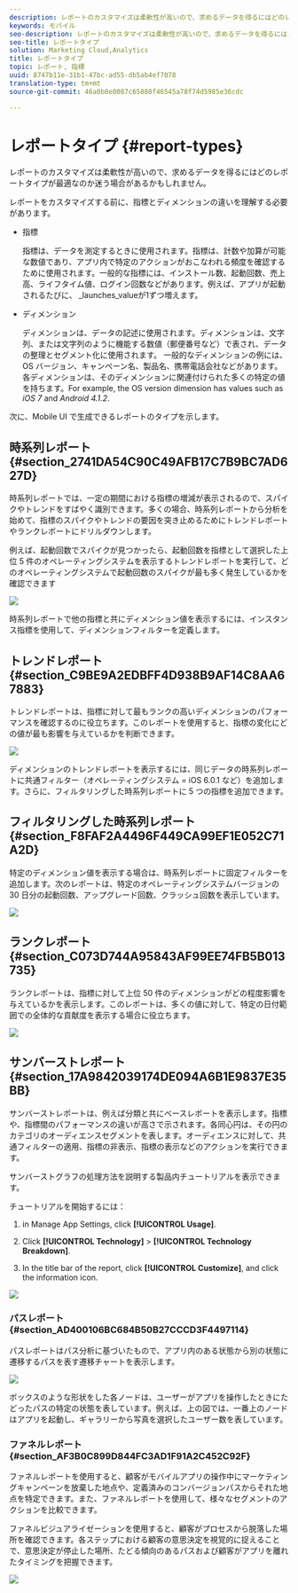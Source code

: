 ```yaml
---
description: レポートのカスタマイズは柔軟性が高いので、求めるデータを得るにはどのレポートタイプが最適なのか迷う場合があるかもしれません。
keywords: モバイル
seo-description: レポートのカスタマイズは柔軟性が高いので、求めるデータを得るにはどのレポートタイプが最適なのか迷う場合があるかもしれません。
seo-title: レポートタイプ
solution: Marketing Cloud,Analytics
title: レポートタイプ
topic: レポート, 指標
uuid: 8747b11e-31b1-47bc-ad55-db5ab4ef7078
translation-type: tm+mt
source-git-commit: 46a0b8e0087c65880f46545a78f74d5985e36cdc

---
```



# レポートタイプ {#report-types}

レポートのカスタマイズは柔軟性が高いので、求めるデータを得るにはどのレポートタイプが最適なのか迷う場合があるかもしれません。

レポートをカスタマイズする前に、指標とディメンションの違いを理解する必要があります。

* 指標

   指標は、データを測定するときに使用されます。指標は、計数や加算が可能な数値であり、アプリ内で特定のアクションがおこなわれる頻度を確認するために使用されます。一般的な指標には、インストール数、起動回数、売上高、ライフタイム値、ログイン回数などがあります。例えば、アプリが起動されるたびに、 _launches_valueが1ずつ増えます。

* ディメンション

   ディメンションは、データの記述に使用されます。ディメンションは、文字列、または文字列のように機能する数値（郵便番号など）で表され、データの整理とセグメント化に使用されます。 一般的なディメンションの例には、OS バージョン、キャンペーン名、製品名、携帯電話会社などがあります。各ディメンションは、そのディメンションに関連付けられた多くの特定の値を持ちます。For example, the OS version dimension has values such as _iOS 7_ and _Android 4.1.2_.

次に、Mobile UI で生成できるレポートのタイプを示します。

## 時系列レポート {#section_2741DA54C90C49AFB17C7B9BC7AD627D}

時系列レポートでは、一定の期間における指標の増減が表示されるので、スパイクやトレンドをすばやく識別できます。多くの場合、時系列レポートから分析を始めて、指標のスパイクやトレンドの要因を突き止めるためにトレンドレポートやランクレポートにドリルダウンします。

例えば、起動回数でスパイクが見つかったら、起動回数を指標として選択した上位 5 件のオペレーティングシステムを表示するトレンドレポートを実行して、どのオペレーティングシステムで起動回数のスパイクが最も多く発生しているかを確認できます

![](assets/overtime.png)

時系列レポートで他の指標と共にディメンション値を表示するには、インスタンス指標を使用して、ディメンションフィルターを定義します。

## トレンドレポート {#section_C9BE9A2EDBFF4D938B9AF14C8AA67883}

トレンドレポートは、指標に対して最もランクの高いディメンションのパフォーマンスを確認するのに役立ちます。このレポートを使用すると、指標の変化にどの値が最も影響を与えているかを判断できます。

![](assets/trended.png)

ディメンションのトレンドレポートを表示するには、同じデータの時系列レポートに共通フィルター（オペレーティングシステム = iOS 6.0.1 など）を追加します。さらに、フィルタリングした時系列レポートに 5 つの指標を追加できます。

## フィルタリングした時系列レポート {#section_F8FAF2A4496F449CA99EF1E052C71A2D}

特定のディメンション値を表示する場合は、時系列レポートに固定フィルターを追加します。次のレポートは、特定のオペレーティングシステムバージョンの 30 日分の起動回数、アップグレード回数、クラッシュ回数を表示しています。

![](assets/overtime-filter.png)

## ランクレポート {#section_C073D744A95843AF99EE74FB5B013735}

ランクレポートは、指標に対して上位 50 件のディメンションがどの程度影響を与えているかを表示します。このレポートは、多くの値に対して、特定の日付範囲での全体的な貢献度を表示する場合に役立ちます。

![](assets/ranked.png)

## サンバーストレポート {#section_17A9842039174DE094A6B1E9837E35BB}

サンバーストレポートは、例えば分類と共にベースレポートを表示します。指標や、指標間のパフォーマンスの違いが高さで示されます。各同心円は、その円のカテゴリのオーディエンスセグメントを表します。オーディエンスに対して、共通フィルターの適用、指標の非表示、指標の表示などのアクションを実行できます。

サンバーストグラフの処理方法を説明する製品内チュートリアルを表示できます。

チュートリアルを開始するには：

1. in Manage App Settings, click **[!UICONTROL Usage]**.

1. Click **[!UICONTROL Technology]** &gt; **[!UICONTROL Technology Breakdown]**.
1. In the title bar of the report, click **[!UICONTROL Customize]**, and click the information icon.

![](assets/report_technology.png)

### パスレポート {#section_AD400106BC684B50B27CCCD3F4497114}

パスレポートはパス分析に基づいたもので、アプリ内のある状態から別の状態に遷移するパスを表す遷移チャートを表示します。

![](assets/action_paths.png)

ボックスのような形状をした各ノードは、ユーザーがアプリを操作したときにたどったパスの特定の状態を表しています。例えば、上の図では、一番上のノードはアプリを起動し、ギャラリーから写真を選択したユーザー数を表しています。

### ファネルレポート {#section_AF3B0C899D844FC3AD1F91A2C452C92F}

ファネルレポートを使用すると、顧客がモバイルアプリの操作中にマーケティングキャンペーンを放棄した地点や、定義済みのコンバージョンパスからそれた地点を特定できます。また、ファネルレポートを使用して、様々なセグメントのアクションを比較できます。

ファネルビジュアライゼーションを使用すると、顧客がプロセスから脱落した場所を確認できます。各ステップにおける顧客の意思決定を視覚的に捉えることで、意思決定が停止した場所、たどる傾向のあるパスおよび顧客がアプリを離れたタイミングを把握できます。

![](assets/funnel.png)
